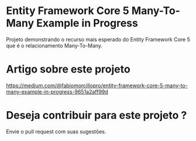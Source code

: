 # Entity Framework Core 5 Many-To-Many Example in Progress

Projeto demonstrando o recurso mais esperado do Entity Framework Core 5 que é o relacionamento Many-To-Many.

# Artigo sobre este projeto

https://medium.com/@fabiomorcillopro/entity-framework-core-5-many-to-many-example-in-progress-9651a2aff99d

# Deseja contribuir para este projeto ?

Envie o pull request com suas sugestões.
